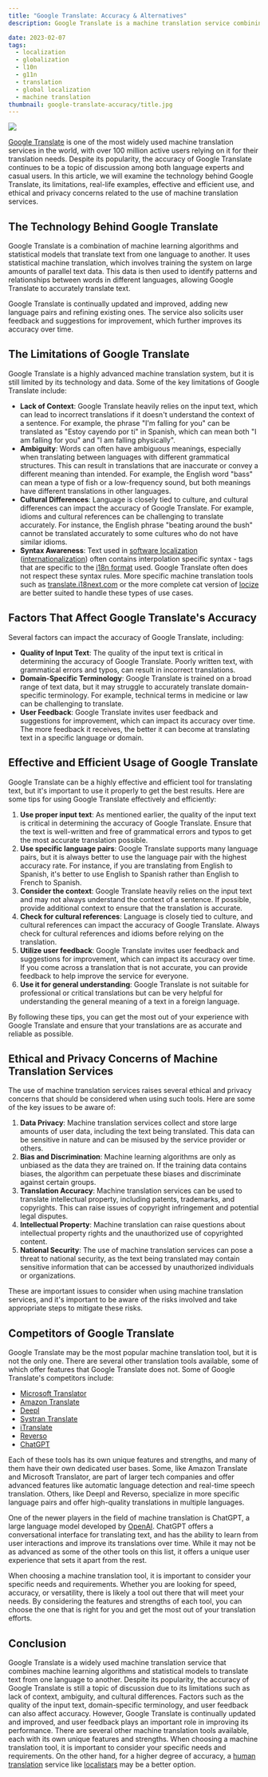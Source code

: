 ```yaml
---
title: "Google Translate: Accuracy & Alternatives"
description: Google Translate is a machine translation service combining machine learning algorithms and statistical models with 100 million active users, but its accuracy is limited by lack of context, ambiguity, cultural differences, and the quality of input text; it can be effectively used by following tips such as using proper input text and considering context, but it is not suitable for professional or critical translations.

date: 2023-02-07
tags:
  - localization
  - globalization
  - l10n
  - g11n
  - translation
  - global localization
  - machine translation
thumbnail: google-translate-accuracy/title.jpg
---
```


![](title.jpg)

[Google Translate](https://translate.google.com/) is one of the most widely used machine translation services in the world, with over 100 million active users relying on it for their translation needs. Despite its popularity, the accuracy of Google Translate continues to be a topic of discussion among both language experts and casual users. In this article, we will examine the technology behind Google Translate, its limitations, real-life examples, effective and efficient use, and ethical and privacy concerns related to the use of machine translation services.

## The Technology Behind Google Translate
Google Translate is a combination of machine learning algorithms and statistical models that translate text from one language to another. It uses statistical machine translation, which involves training the system on large amounts of parallel text data. This data is then used to identify patterns and relationships between words in different languages, allowing Google Translate to accurately translate text.

Google Translate is continually updated and improved, adding new language pairs and refining existing ones. The service also solicits user feedback and suggestions for improvement, which further improves its accuracy over time.

## The Limitations of Google Translate
Google Translate is a highly advanced machine translation system, but it is still limited by its technology and data. Some of the key limitations of Google Translate include:

<ul>
  <li>
    <b>Lack of Context</b>: Google Translate heavily relies on the input text, which can lead to incorrect translations if it doesn't understand the context of a sentence. For example, the phrase "I'm falling for you" can be translated as "Estoy cayendo por ti" in Spanish, which can mean both "I am falling for you" and "I am falling physically".
  </li>
  <li>
    <b>Ambiguity</b>: Words can often have ambiguous meanings, especially when translating between languages with different grammatical structures. This can result in translations that are inaccurate or convey a different meaning than intended. For example, the English word "bass" can mean a type of fish or a low-frequency sound, but both meanings have different translations in other languages.
  </li>
  <li>
    <b>Cultural Differences</b>: Language is closely tied to culture, and cultural differences can impact the accuracy of Google Translate. For example, idioms and cultural references can be challenging to translate accurately. For instance, the English phrase "beating around the bush" cannot be translated accurately to some cultures who do not have similar idioms.
  </li>
  <li>
    <b>Syntax Awareness</b>: Text used in <a href="../what-is-software-localization/">software localization</a> (<a href="../what-is-i18n/">internationalization</a>) often contains interpolation specific syntax - tags that are specific to the <a href="../i18n-formats-javascript/">i18n format</a> used. Google Translate often does not respect these syntax rules. More specific machine translation tools such as <a href="https://translate.i18next.com/" target="_blank">translate.i18next.com</a> or the more complete cat version of <a href="/" target="_blank">locize</a> are better suited to handle these types of use cases.
  </li>
</ul>

## Factors That Affect Google Translate's Accuracy
Several factors can impact the accuracy of Google Translate, including:

<ul>
  <li>
    <b>Quality of Input Text</b>: The quality of the input text is critical in determining the accuracy of Google Translate. Poorly written text, with grammatical errors and typos, can result in incorrect translations.
  </li>
  <li>
    <b>Domain-Specific Terminology</b>: Google Translate is trained on a broad range of text data, but it may struggle to accurately translate domain-specific terminology. For example, technical terms in medicine or law can be challenging to translate.
  </li>
  <li>
    <b>User Feedback</b>: Google Translate invites user feedback and suggestions for improvement, which can impact its accuracy over time. The more feedback it receives, the better it can become at translating text in a specific language or domain.
  </li>
</ul>

## Effective and Efficient Usage of Google Translate

Google Translate can be a highly effective and efficient tool for translating text, but it's important to use it properly to get the best results. Here are some tips for using Google Translate effectively and efficiently:

<ol>
  <li>
    <b>Use proper input text</b>: As mentioned earlier, the quality of the input text is critical in determining the accuracy of Google Translate. Ensure that the text is well-written and free of grammatical errors and typos to get the most accurate translation possible.
  </li>
  <li>
    <b>Use specific language pairs</b>: Google Translate supports many language pairs, but it is always better to use the language pair with the highest accuracy rate. For instance, if you are translating from English to Spanish, it's better to use English to Spanish rather than English to French to Spanish.
  </li>
  <li>
    <b>Consider the context</b>: Google Translate heavily relies on the input text and may not always understand the context of a sentence. If possible, provide additional context to ensure that the translation is accurate.
  </li>
  <li>
    <b>Check for cultural references</b>: Language is closely tied to culture, and cultural references can impact the accuracy of Google Translate. Always check for cultural references and idioms before relying on the translation.
  </li>
  <li>
    <b>Utilize user feedback</b>: Google Translate invites user feedback and suggestions for improvement, which can impact its accuracy over time. If you come across a translation that is not accurate, you can provide feedback to help improve the service for everyone.
  </li>
  <li>
    <b>Use it for general understanding</b>: Google Translate is not suitable for professional or critical translations but can be very helpful for understanding the general meaning of a text in a foreign language.
  </li>
</ol>

By following these tips, you can get the most out of your experience with Google Translate and ensure that your translations are as accurate and reliable as possible.

## Ethical and Privacy Concerns of Machine Translation Services
The use of machine translation services raises several ethical and privacy concerns that should be considered when using such tools. Here are some of the key issues to be aware of:

<ol>
  <li>
    <b>Data Privacy</b>: Machine translation services collect and store large amounts of user data, including the text being translated. This data can be sensitive in nature and can be misused by the service provider or others.
  </li>
  <li>
    <b>Bias and Discrimination</b>: Machine learning algorithms are only as unbiased as the data they are trained on. If the training data contains biases, the algorithm can perpetuate these biases and discriminate against certain groups.
  </li>
  <li>
    <b>Translation Accuracy</b>: Machine translation services can be used to translate intellectual property, including patents, trademarks, and copyrights. This can raise issues of copyright infringement and potential legal disputes.
  </li>
  <li>
    <b>Intellectual Property</b>: Machine translation can raise questions about intellectual property rights and the unauthorized use of copyrighted content.
  </li>
  <li>
    <b>National Security</b>: The use of machine translation services can pose a threat to national security, as the text being translated may contain sensitive information that can be accessed by unauthorized individuals or organizations.
  </li>
</ol>

These are important issues to consider when using machine translation services, and it's important to be aware of the risks involved and take appropriate steps to mitigate these risks.

## Competitors of Google Translate
Google Translate may be the most popular machine translation tool, but it is not the only one. There are several other translation tools available, some of which offer features that Google Translate does not. Some of Google Translate's competitors include:

- [Microsoft Translator](https://translator.microsoft.com)
- [Amazon Translate](https://aws.amazon.com/translate/)
- [Deepl](https://www.deepl.com/)
- [Systran Translate](https://www.systran.net/translate/)
- [iTranslate](https://itranslate.com/)
- [Reverso](https://www.reverso.net/)
- [ChatGPT](https://chat.openai.com/)

Each of these tools has its own unique features and strengths, and many of them have their own dedicated user bases. Some, like Amazon Translate and Microsoft Translator, are part of larger tech companies and offer advanced features like automatic language detection and real-time speech translation. Others, like Deepl and Reverso, specialize in more specific language pairs and offer high-quality translations in multiple languages.

One of the newer players in the field of machine translation is ChatGPT, a large language model developed by [OpenAI](https://openai.com/). ChatGPT offers a conversational interface for translating text, and has the ability to learn from user interactions and improve its translations over time. While it may not be as advanced as some of the other tools on this list, it offers a unique user experience that sets it apart from the rest.

When choosing a machine translation tool, it is important to consider your specific needs and requirements. Whether you are looking for speed, accuracy, or versatility, there is likely a tool out there that will meet your needs. By considering the features and strengths of each tool, you can choose the one that is right for you and get the most out of your translation efforts.

## Conclusion
Google Translate is a widely used machine translation service that combines machine learning algorithms and statistical models to translate text from one language to another. Despite its popularity, the accuracy of Google Translate is still a topic of discussion due to its limitations such as lack of context, ambiguity, and cultural differences. Factors such as the quality of the input text, domain-specific terminology, and user feedback can also affect accuracy. However, Google Translate is continually updated and improved, and user feedback plays an important role in improving its performance. There are several other machine translation tools available, each with its own unique features and strengths. When choosing a machine translation tool, it is important to consider your specific needs and requirements.
On the other hand, for a higher degree of accuracy, a [human translation](https://docs.locize.com/guides-tips-and-tricks/working-with-translators) service like [localistars](https://localistars.com) may be a better option.


<script type="application/ld+json">
  {
    "@context": "https://schema.org",
    "@type": "FAQPage",
    "mainEntity": [{
      "@type": "Question",
      "name": "What is Google Translate?",
      "acceptedAnswer": {
        "@type": "Answer",
        "text": "Google Translate is a machine translation service that translates text from one language to another. It uses statistical machine learning algorithms and statistical models to identify patterns and relationships between words in different languages."
      }
    },{
      "@type": "Question",
      "name": "How does Google Translate work?",
      "acceptedAnswer": {
        "@type": "Answer",
        "text": "Google Translate works by training the system on large amounts of parallel text data. This data is used to identify patterns and relationships between words in different languages, allowing the system to accurately translate text."
      }
    },{
      "@type": "Question",
      "name": "What are the limitations of Google Translate?",
      "acceptedAnswer": {
        "@type": "Answer",
        "text": "The limitations of Google Translate include lack of context, ambiguity, cultural differences, and domain-specific terminology. It heavily relies on the input text and may not always understand the context of a sentence, which can result in incorrect translations."
      }
    },{
      "@type": "Question",
      "name": "How does the quality of input text affect Google Translate's accuracy?",
      "acceptedAnswer": {
        "@type": "Answer",
        "text": "The quality of the input text is critical in determining the accuracy of Google Translate. Poorly written text, with grammatical errors and typos, can result in incorrect translations."
      }
    },{
      "@type": "Question",
      "name": "What are the ethical and privacy concerns related to the use of machine translation services?",
      "acceptedAnswer": {
        "@type": "Answer",
        "text": "The use of machine translation services raises ethical and privacy concerns such as the potential misuse of personal information, the impact on employment in the translation industry, and the limitations of machine translation in accurately translating culturally specific references and idioms."
      }
    }]
  }
</script>
